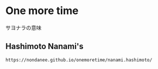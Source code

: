 # One more time  
サヨナラの意味  

## Hashimoto Nanami's  
`https://nondanee.github.io/onemoretime/nanami.hashimoto/`